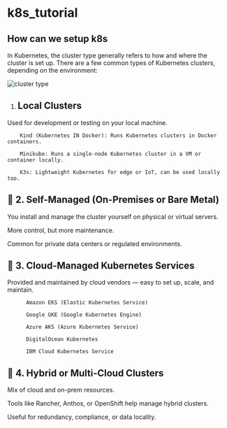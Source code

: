 # k8s_tutorial

How can we setup k8s 
-----------------------
In Kubernetes, the cluster type generally refers to how and where the cluster is set up. There are a few common types of Kubernetes clusters, depending on the environment:

![cluster type](https://github.com/user-attachments/assets/70a132ab-98ee-45ef-b2e2-c9f128cf537c)

1. Local Clusters
   ------------------------
   
Used for development or testing on your local machine.

        Kind (Kubernetes IN Docker): Runs Kubernetes clusters in Docker containers.
        
        Minikube: Runs a single-node Kubernetes cluster in a VM or container locally.
        
        K3s: Lightweight Kubernetes for edge or IoT, can be used locally too.

🔹 2. Self-Managed (On-Premises or Bare Metal)
----------------------------------------------------
  You install and manage the cluster yourself on physical or virtual servers.
        
  More control, but more maintenance.
  
  Common for private data centers or regulated environments.

🔹 3. Cloud-Managed Kubernetes Services
-------------------------------------------
Provided and maintained by cloud vendors — easy to set up, scale, and maintain.

          Amazon EKS (Elastic Kubernetes Service)
          
          Google GKE (Google Kubernetes Engine)
          
          Azure AKS (Azure Kubernetes Service)
          
          DigitalOcean Kubernetes
          
          IBM Cloud Kubernetes Service

🔹 4. Hybrid or Multi-Cloud Clusters
-----------------------------------------------
  Mix of cloud and on-prem resources.
  
  Tools like Rancher, Anthos, or OpenShift help manage hybrid clusters.
  
  Useful for redundancy, compliance, or data locality.
